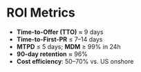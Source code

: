 # ROI Metrics

- **Time-to-Offer (TTO)** ≈ 9 days  
- **Time-to-First-PR** ≤ 7–14 days  
- **MTPD** ≤ 5 days; **MDM** ≥ 99% in 24h  
- **90-day retention** ≈ 96%  
- **Cost efficiency**: 50–70% vs. US onshore
